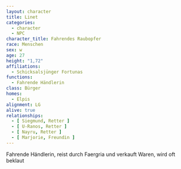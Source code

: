 ```yaml
---
layout: character
title: Linet
categories:
  - character
  - NPC
character_title: Fahrendes Raubopfer
race: Menschen
sex: w
age: 27
height: "1,72"
affiliations:
  - Schicksalsjünger Fortunas
functions:
  - Fahrende Händlerin
class: Bürger
homes:
  - Elpis
alignment: LG
alive: true
relationships:
  - [ Siegmund, Retter ]
  - [ U-Ranos, Retter ]
  - [ Nayru, Retter ]
  - [ Marjorie, Freundin ]
---
```


Fahrende Händlerin, reist durch Faergria und verkauft Waren, wird oft beklaut

